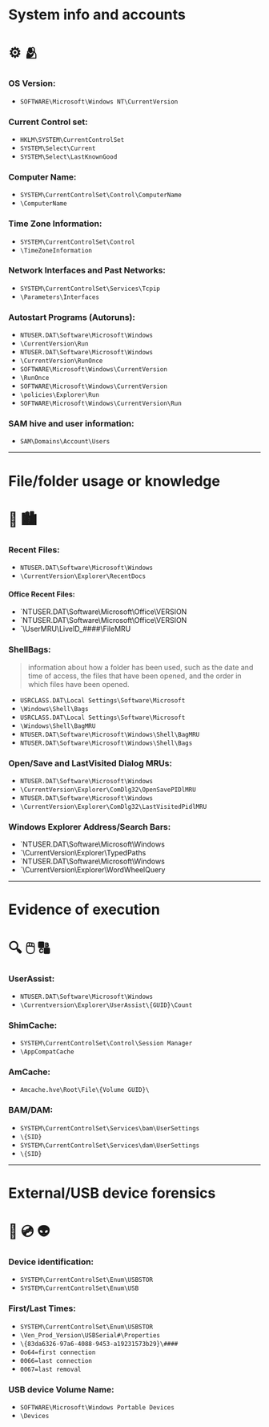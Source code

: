 # System info and accounts
# :gear: :people_hugging:
### OS Version:
- `SOFTWARE\Microsoft\Windows NT\CurrentVersion`
### Current Control set:
- `HKLM\SYSTEM\CurrentControlSet`
- `SYSTEM\Select\Current`
- `SYSTEM\Select\LastKnownGood`
### Computer Name:
- `SYSTEM\CurrentControlSet\Control\ComputerName`
- `\ComputerName`
### Time Zone Information:
- `SYSTEM\CurrentControlSet\Control`
- `\TimeZoneInformation`
### Network Interfaces and Past Networks:
- `SYSTEM\CurrentControlSet\Services\Tcpip`
- `\Parameters\Interfaces`
### Autostart Programs (Autoruns):
- `NTUSER.DAT\Software\Microsoft\Windows`
- `\CurrentVersion\Run`
- `NTUSER.DAT\Software\Microsoft\Windows`
- `\CurrentVersion\RunOnce`
- `SOFTWARE\Microsoft\Windows\CurrentVersion`
- `\RunOnce`
- `SOFTWARE\Microsoft\Windows\CurrentVersion`
- `\policies\Explorer\Run`
- `SOFTWARE\Microsoft\Windows\CurrentVersion\Run`
### SAM hive and user information:
- `SAM\Domains\Account\Users`

---
# File/folder usage or knowledge
# :file_folder: :cityscape: 
### Recent Files:
- `NTUSER.DAT\Software\Microsoft\Windows`
- `\CurrentVersion\Explorer\RecentDocs`
#### Office Recent Files:
- `NTUSER.DAT\Software\Microsoft\Office\VERSION
- `NTUSER.DAT\Software\Microsoft\Office\VERSION
- `\UserMRU\LiveID_####\FileMRU
### ShellBags:
> information about how a folder has been used, such as the date and time of access, the files that have been opened, and the order in which files have been opened.
- `USRCLASS.DAT\Local Settings\Software\Microsoft`
- `\Windows\Shell\Bags`
- `USRCLASS.DAT\Local Settings\Software\Microsoft`
- `\Windows\Shell\BagMRU`
- `NTUSER.DAT\Software\Microsoft\Windows\Shell\BagMRU`
- `NTUSER.DAT\Software\Microsoft\Windows\Shell\Bags`
### Open/Save and LastVisited Dialog MRUs:
- `NTUSER.DAT\Software\Microsoft\Windows`
- `\CurrentVersion\Explorer\ComDlg32\OpenSavePIDlMRU`
- `NTUSER.DAT\Software\Microsoft\Windows`
- `\CurrentVersion\Explorer\ComDlg32\LastVisitedPidlMRU`
### Windows Explorer Address/Search Bars:
- `NTUSER.DAT\Software\Microsoft\Windows
- `\CurrentVersion\Explorer\TypedPaths
- `NTUSER.DAT\Software\Microsoft\Windows
- `\CurrentVersion\Explorer\WordWheelQuery

---
# Evidence of execution
# :mag: :computer_mouse: :capital_abcd:
### UserAssist:
- `NTUSER.DAT\Software\Microsoft\Windows`
- `\Currentversion\Explorer\UserAssist\{GUID}\Count`
### ShimCache:
- `SYSTEM\CurrentControlSet\Control\Session Manager`
- `\AppCompatCache`
### AmCache:
- `Amcache.hve\Root\File\{Volume GUID}\`
### BAM/DAM:
- `SYSTEM\CurrentControlSet\Services\bam\UserSettings`
- `\{SID}`
- `SYSTEM\CurrentControlSet\Services\dam\UserSettings`
- `\{SID}`
---
# External/USB device forensics
# :floppy_disk: :cd: :alien:
### Device identification:
- `SYSTEM\CurrentControlSet\Enum\USBSTOR`
- `SYSTEM\CurrentControlSet\Enum\USB`
### First/Last Times:
- `SYSTEM\CurrentControlSet\Enum\USBSTOR`
- `\Ven_Prod_Version\USBSerial#\Properties`
- `\{83da6326-97a6-4088-9453-a19231573b29}\####`
- `Oo64=first connection`
- `0066=last connection`
- `0067=last removal`
### USB device Volume Name:
- `SOFTWARE\Microsoft\Windows Portable Devices`
- `\Devices`
